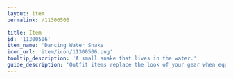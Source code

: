 ```yaml
---
layout: item
permalink: /11300506

title: Item
id: '11300506'
item_name: 'Dancing Water Snake'
icon_url: 'item/icon/11300506.png'
tooltip_description: 'A small snake that lives in the water.'
guide_description: 'Outfit items replace the look of your gear when equipped.'
---
```

